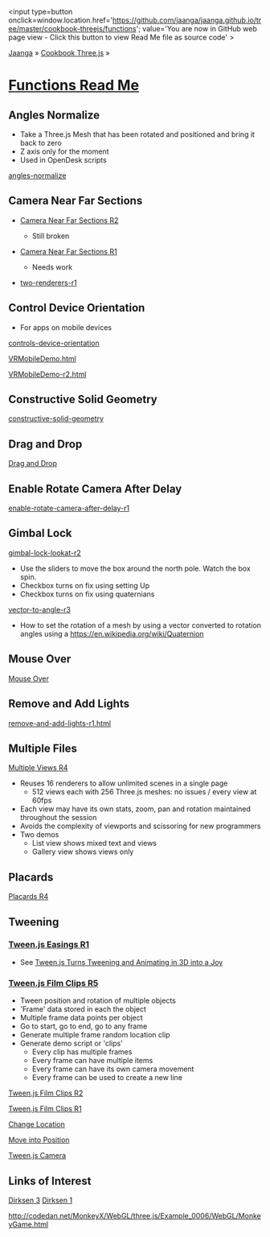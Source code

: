 <span style=display:none; >[You are now in GitHub source code view - click this link to view Read Me file as a web page]( http://jaanga.github.io/cookbook-threejs/functions/index.html "View file as a web page." ) </span>
<input type=button onclick=window.location.href='https://github.com/jaanga/jaanga.github.io/tree/master/cookbook-threejs/functions'; value='You are now in GitHub web page view - Click this button to view Read Me file as source code' >

[Jaanga]( http://jaanga.github.io ) &raquo; [Cookbook Three.js]( http://jaanga.github.io/cookbook-threejs/  ) &raquo;

[Functions Read Me]( index.html )
===

## Angles Normalize

* Take a Three.js Mesh that has been rotated and positioned and bring it back to zero
* Z axis only for the moment
* Used in OpenDesk scripts

[angles-normalize]( angles-normalize/angles-normalize-r1.html )

## Camera Near Far Sections

* [Camera Near Far Sections R2]( http://jaanga.github.io/cookbook-threejs/functions/camera-near-far-sections/camera-near-far-sections-r2.html )

	* Still broken

* [Camera Near Far Sections R1]( http://jaanga.github.io/cookbook-threejs/functions/camera-near-far-sections/camera-near-far-sections-r1.html )

	* Needs work


* [two-renderers-r1]( ./camera-near-far-sections/two-renderers-r1.html )

## Control Device Orientation

* For apps on mobile devices

[controls-device-orientation]( ./controls-device-orientation/misc_controls_deviceorientation-ta-r1.html )

[VRMobileDemo.html]( ./controls-device-orientation/VRMobileDemo.html )

[VRMobileDemo-r2.html]( ./controls-device-orientation/VRMobileDemo-r2.html )

## Constructive Solid Geometry

[constructive-solid-geometry]( ./constructive-solid-geometry/r1/constructive-solid-geometry.html )


## Drag and Drop

[Drag and Drop]( ./drag-and-drop/index.html )

## Enable Rotate Camera After Delay

[enable-rotate-camera-after-delay-r1]( enable-rotate-camera-after-delay/enable-rotate-camera-after-delay-r1.html )

## Gimbal Lock

[gimbal-lock-lookat-r2]( ./gimbal-lock/gimbal-lock-lookat-r2.html )

* Use the sliders to move the box around the north pole. Watch the box spin.
* Checkbox turns on fix using setting Up
* Checkbox turns on fix using quaternians

[vector-to-angle-r3]( ./gimbal-lock/vector-to-angle-r3.html )

* How to set the rotation of a mesh by using a vector converted to rotation angles using a https://en.wikipedia.org/wiki/Quaternion

## Mouse Over

[Mouse Over]( http://jaanga.github.io/cookbook-threejs/functions/mouseover/r1/threejs-mouseover.html )

## Remove and Add Lights

[remove-and-add-lights-r1.html]( ./remove-and-add-lights/remove-and-add-lights-r1.html )

## Multiple Files

[Multiple Views R4]( ./views-multiple/multiple-scenes/multiple-views-r4.html )

* Reuses 16 renderers to allow unlimited scenes in a single page
	* 512 views each with 256 Three.js meshes: no issues / every view at 60fps
* Each view may have its own stats, zoom, pan and rotation maintained throughout the session
* Avoids the complexity of viewports and scissoring for new programmers
* Two demos
	* List view shows mixed text and views
	* Gallery view shows views only

## Placards

[Placards R4]( ./placards/placards-r1.html )


## Tweening

### [Tween.js Easings R1]( ./tweening/tweenjs-easings/tweenjs-easings-r1.html )

*  See [Tween.js Turns Tweening and Animating in 3D into a Joy]( http://jaanga.github.io/request-jaanga-blog-posts.html#2016-01-15_tweenjs-makes-tweening-in-3d-a-joy_moving-manuals.md )


### [Tween.js Film Clips R5]( ./tweening/tweenjs-film-clips/tweenjs-film-clips-r4.html )

* Tween position and rotation of multiple objects
* 'Frame' data stored in each the object
* Multiple frame data points per object
* Go to start, go to end, go to any frame
* Generate multiple frame random location clip
* Generate demo script or 'clips'
	* Every clip has multiple frames
	* Every frame can have multiple items
	* Every frame can have its own camera movement
	* Every frame can be used to create a new line

[Tween.js Film Clips R2]( ./tweening/tweenjs-film-clips/tweenjs-film-clips-r2.html )

[Tween.js Film Clips R1]( ./tweening/tweenjs-film-clips/tweenjs-film-clips-r1.html )

[Change Location]( ./tweening/change-location/change-location-r3.html )

[Move into Position]( ./tweening/move-into-position/tweening-r2.html )

[Tween.js Camera]( ./tweening/tweenjs-camera/tweenjs-camera-r1.html )


## Links of Interest

[Dirksen 3]( http://www.smartjava.org/content/all-80-recipes-threejs-cookbook-online )
[Dirksen 1]( http://www.smartjava.org/content/all-109-examples-my-book-threejs-threejs-version-r63 )

<http://codedan.net/MonkeyX/WebGL/three.js/Example_0006/WebGL/MonkeyGame.html>
